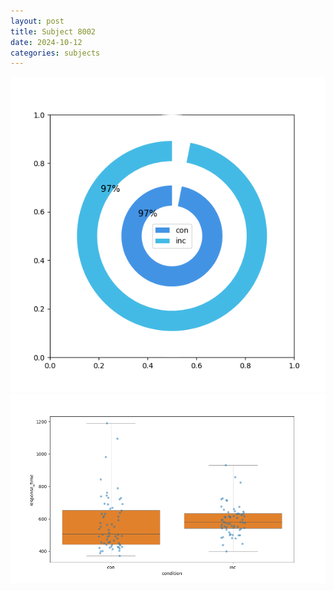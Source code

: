 ```yaml
---
layout: post
title: Subject 8002
date: 2024-10-12
categories: subjects
---
```


![](data/8002/run-11/8002_accuracy_by_condition.png)
![](data/8002/run-11/8002_rt.png)

